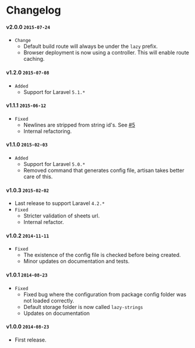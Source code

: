 # Changelog

#### v2.0.0 `2015-07-24`
- `Change`
    - Default build route will always be under the `lazy` prefix.
    - Browser deployment is now using a controller. This will enable route caching.

#### v1.2.0 `2015-07-08`
- `Added`
    - Support for Laravel `5.1.*`

#### v1.1.1 `2015-06-12`
- `Fixed`
    - Newlines are stripped from string id's. See [#5](https://github.com/Nobox/Lazy-Strings/issues/5)
    - Internal refactoring.

#### v1.1.0 `2015-02-03`
- `Added`
    - Support for Laravel `5.0.*`
    - Removed command that generates config file, artisan takes better care of this.

#### v1.0.3 `2015-02-02`
- Last release to support Laravel `4.2.*`
- `Fixed`
    - Stricter validation of sheets url.
    - Internal refactor.

#### v1.0.2 `2014-11-11`
- `Fixed`
    - The existence of the config file is checked before being created.
    - Minor updates on documentation and tests.

#### v1.0.1 `2014-08-23`
- `Fixed`
    - Fixed bug where the configuration from package config folder was not loaded correctly.
    - Default storage folder is now called `lazy-strings`
    - Updates on documentation

#### v1.0.0 `2014-08-23`
- First release.
